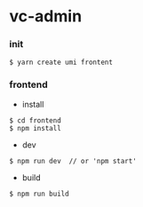 # vc-admin

### init
```
$ yarn create umi frontent
```

### frontend

- install
```
$ cd frontend
$ npm install
```

- dev
```
$ npm run dev  // or 'npm start'
```

- build
```
$ npm run build
```
